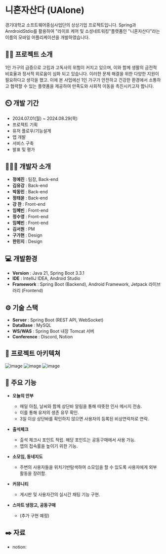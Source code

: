 # 니혼자산다 (UAlone)
경기대학교 소프트웨어중심사업단의 상상기업 프로젝트입니다. Spring과 AnrdroidStdio를 활용하여 "라이프 케어 및 소셩네트워킹"플랫폼인 "니혼자산다"라는 이름의 모바일 어플리케이션을 개발하였습니다. 
## 👨‍🏫 프로젝트 소개
1인 가구의 급증으로 고립과 고독사의 위험이 커지고 있으며, 이와 함께 생활의 금전적 비효율과 정서적 ​외로움이 심화 되고 있습니다. 이러한 문제 해결을 위한 다양한 지원이 필요하다고 생각을 했고. 이에 본 사업에선 1인 가구가 ​안전하고 건강한 환경에서 소통하고 협력할 수 있는 플랫폼을 제공하여 만족도와 사회적 이동을 촉진시키고자 합니다.

## ⏲️ 개발 기간 
- 2024.07.01(월) ~ 2024.08.29(목)
- 프로젝트 기획
- 유저 플로우/기능설계
- 앱 개발
- 서비스 구축
- 발표 및 평가

## 🧑‍🤝‍🧑 개발자 소개
- **정예진** : 팀장, Back-end
- **김유강** : Back-end
- **박동민** : Back-end
- **정태윤** : Back-end
- **강  찬** : Front-end
- **임혜빈** : Front-end
- **정수영** : Front-end
- **임혜빈** : Front-end
- **김서원** : PM
- **구가현** : Design
- **한민지** : Design

## 💻 개발환경
- **Version** : Java 21, Spring Boot 3.3.1
- **IDE** : IntelliJ IDEA, Android Studio
- **Framework** : Spring Boot (Backend), Android Framework, Jetpack 라이브러리 (Frontend)

## ⚙️ 기술 스택
- **Server** : Spring Boot (REST API, WebSocket)
- **DataBase** : MySQL
- **WS/WAS** : Spring Boot 내장 Tomcat 서버
- **Conference** : Discord, Notion

## 📝 프로젝트 아키텍쳐
![image](https://github.com/user-attachments/assets/d60e61db-757b-40a1-9339-5c825a75169b)
![image](https://github.com/user-attachments/assets/ddebc096-edbb-481b-a1f8-e15c1f9a164d)
![image](https://github.com/user-attachments/assets/048efaa9-9051-45d8-8523-d3edcb795a65)

## 📌 주요 기능
- **오늘의 안부**
  - 매일 아침, 날씨와 함께 상단바 알림을 통해 ​따뜻한 인사 메시지 전송.
  - 이를 통해 유저의 생존 유무 확인.
  - 3일 이상 상단바를 확인하지 않으면 ​사용자의 등록된 비상연락처로 연락.

- **출석체크**
  - 출석 체크시 포인트 적립. 해당 포인트는 공동구매에서 사용 가능.
  - 앱의 접속률을 높이기 위한 기능.

- **소모임, 동네지도**
  - 주변의 사용자들을 위치기반탐색하여 소모임을 할 수 있도록 사용자에게 외부활동을 장려함.
 
- **커뮤니티**
  - 게시판 및 사용자간의 실시간 채팅 기능 구현.
 
- **스마트 냉장고, 공동구매**
  - (추가 구현 예정)​  

## ✒️ 자료
- notion: 
